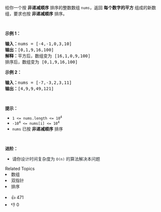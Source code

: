 <p>给你一个按 <strong>非递减顺序</strong> 排序的整数数组 <code>nums</code>，返回 <strong>每个数字的平方</strong> 组成的新数组，要求也按 <strong>非递减顺序</strong> 排序。</p>

<ul>
</ul>

<p> </p>

<p><strong>示例 1：</strong></p>

<pre>
<strong>输入：</strong>nums = [-4,-1,0,3,10]
<strong>输出：</strong>[0,1,9,16,100]
<strong>解释：</strong>平方后，数组变为 [16,1,0,9,100]
排序后，数组变为 [0,1,9,16,100]</pre>

<p><strong>示例 2：</strong></p>

<pre>
<strong>输入：</strong>nums = [-7,-3,2,3,11]
<strong>输出：</strong>[4,9,9,49,121]
</pre>

<p> </p>

<p><strong>提示：</strong></p>

<ul>
	<li><code><span>1 <= nums.length <= </span>10<sup>4</sup></code></li>
	<li><code>-10<sup>4</sup> <= nums[i] <= 10<sup>4</sup></code></li>
	<li><code>nums</code> 已按 <strong>非递减顺序</strong> 排序</li>
</ul>

<p> </p>

<p><strong>进阶：</strong></p>

<ul>
	<li>请你<span style="color: rgb(36, 41, 46); font-family: -apple-system, BlinkMacSystemFont, &quot;Segoe UI&quot;, Helvetica, Arial, sans-serif, &quot;Apple Color Emoji&quot;, &quot;Segoe UI Emoji&quot;; font-size: 14px; font-style: normal; font-variant-ligatures: normal; font-variant-caps: normal; font-weight: 400; letter-spacing: normal; orphans: 2; text-align: start; text-indent: 0px; text-transform: none; white-space: normal; widows: 2; word-spacing: 0px; -webkit-text-stroke-width: 0px; background-color: rgb(255, 255, 255); text-decoration-style: initial; text-decoration-color: initial; display: inline !important; float: none;">设计时间复杂度为 <code>O(n)</code> 的算法解决本问题</span></li>
</ul>
<div><div>Related Topics</div><div><li>数组</li><li>双指针</li><li>排序</li></div></div><br><div><li>👍 471</li><li>👎 0</li></div>